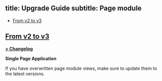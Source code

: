 title: Upgrade Guide
subtitle: Page module
-------

- [From v2 to v3](#upgrade-3.0)


## <a name="upgrade-3.0" class="anchor" href="#upgrade-3.0">From v2 to **v3**</a>

**[> Changelog](https://github.com/AsgardCms/Platform/blob/3.0/Modules/Page/changelog.yml)**

**Single Page Application**

If you have overwritten page module views, make sure to update them to the latest versions.

